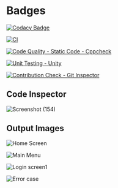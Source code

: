 # Badges


[![Codacy Badge](https://app.codacy.com/project/badge/Grade/a9b698d1a3464123ba14d2be5e20b1ce)](https://www.codacy.com/gh/RAVI9966/M1_Employee-Management-System_Util/dashboard?utm_source=github.com&amp;utm_medium=referral&amp;utm_content=RAVI9966/M1_Employee-Management-System_Util&amp;utm_campaign=Badge_Grade) 

[![CI](https://github.com/RAVI9966/M1_Employee-Management-System_Util/actions/workflows/c-cpp.yml/badge.svg)](https://github.com/RAVI9966/M1_Employee-Management-System_Util/actions/workflows/c-cpp.yml)

[![Code Quality - Static Code - Cppcheck](https://github.com/RAVI9966/M1_Employee-Management-System_Util/actions/workflows/Code%20Quality%20%20%20Static%20Code%20-%20Cppcheck.yml/badge.svg)](https://github.com/RAVI9966/M1_Employee-Management-System_Util/actions/workflows/Code%20Quality%20%20%20Static%20Code%20-%20Cppcheck.yml)

[![Unit Testing - Unity](https://github.com/RAVI9966/M1_Employee-Management-System_Util/actions/workflows/unity%20y.yml/badge.svg?branch=main&event=create)](https://github.com/RAVI9966/M1_Employee-Management-System_Util/actions/workflows/unity%20y.yml)

[![Contribution Check - Git Inspector](https://github.com/RAVI9966/M1_Employee-Management-System_Util/actions/workflows/vs.yml/badge.svg)](https://github.com/RAVI9966/M1_Employee-Management-System_Util/actions/workflows/vs.yml)
 
## Code Inspector

![Screenshot (154)](https://user-images.githubusercontent.com/63452014/153416726-3631e11d-0239-495a-b36d-fb48eab9d426.png)

## Output Images

![Home Screen](https://user-images.githubusercontent.com/63452014/153546212-1e02f81c-b477-4ade-b890-358d3e4c21e1.png)

![Main Menu](https://user-images.githubusercontent.com/63452014/153546263-ae175891-4b55-4f58-892d-538e3e70949a.png)

![Login screen1](https://user-images.githubusercontent.com/63452014/153546291-f6d5882c-5414-4d90-bd08-f5fa502de2c2.png)

![Error case](https://user-images.githubusercontent.com/63452014/153546303-04a9b994-f602-4cab-80b1-c999d9e49c85.png)
